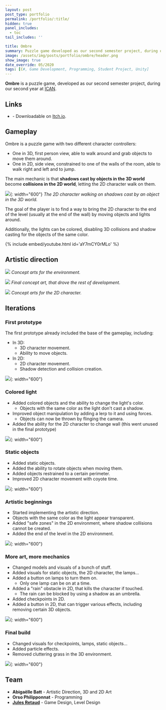 ```yaml
---
layout: post
post_type: portfolio
permalink: /portfolio/:title/
hidden: true
panel_includes:
  - toc
tail_includes: ''

title: Ombre
summary: Puzzle game developed as our second semester project, during our second year at ICAN.
image: /assets/img/posts/portfolio/ombre/header.png
show_image: true
date_override: 05/2020
tags: [C#, Game Development, Programming, Student Project, Unity]
---
```


**Ombre** is a puzzle game, developed as our second semester project, during our second year at [ICAN](https://www.ican-design.fr/).

## Links

- <i class="fa-brands fa-itch-io"></i> - Downloadable on [Itch.io](https://jules-retaud.itch.io/ombre).

## Gameplay

Ombre is a puzzle game with two different character controllers:
- One in 3D, first person view, able to walk around and grab objects to move them around. 
- One in 2D, side view, constrained to one of the walls of the room, able to walk right and left and to jump.

The main mechanic is that **shadows cast by objects in the 3D world** become **collisions in the 2D world**, letting the 2D character walk on them.

![](/assets/img/posts/portfolio/ombre/shadow_casting.png){: width="600"}
_The 2D character walking on shadows cast by an object in the 3D world._

The goal of the player is to find a way to bring the 2D character to the end of the level (usually at the end of the wall) by moving objects and lights around.

Additionally, the lights can be colored, disabling 3D collisions and shadow casting for the objects of the same color.

{% include embed/youtube.html id='aY7mCY0rMLo' %}

## Artistic direction

![](/assets/img/posts/portfolio/ombre/ombre_concept_arts.png)
_Concept arts for the environment._

![](/assets/img/posts/portfolio/ombre/ombre_final_concept_art.png)
_Final concept art, that drove the rest of development._

![](/assets/img/posts/portfolio/ombre/ombre_character_concept_art.png)
_Concept arts for the 2D character._

## Iterations

### First prototype

The first prototype already included the base of the gameplay, including:
- In 3D:
  - 3D character movement.
  - Ability to move objects.
- In 2D:
  - 2D character movement.
  - Shadow detection and collision creation.

![](/assets/img/posts/portfolio/ombre/iterations_01.png){: width="600"}

### Colored light

- Added colored objects and the ability to change the light's color.
  - Objects with the same color as the light don't cast a shadow.
- Improved object manipulation by adding a lerp to it and using forces.
  - Objects can now be thrown by flinging the camera.
- Added the ability for the 2D character to change wall (this went unused in the final prototype)

![](/assets/img/posts/portfolio/ombre/iterations_02.png){: width="600"}

### Static objects

- Added static objects.
- Added the ability to rotate objects when moving them.
- Added objects restrained to a certain perimeter.
- Improved 2D character movement with coyote time. 

![](/assets/img/posts/portfolio/ombre/iterations_04.png){: width="600"}

### Artistic beginnings

- Started implementing the artistic direction.
- Objects with the same color as the light appear transparent.
- Added "safe zones" in the 2D environment, where shadow collisions cannot be created.
- Added the end of the level in the 2D environment.

![](/assets/img/posts/portfolio/ombre/iterations_06.png){: width="600"}

### More art, more mechanics

- Changed models and visuals of a bunch of stuff.
- Added visuals for static objects, the 2D character, the lamps...
- Added a button on lamps to turn them on.
  - Only one lamp can be on at a time.
- Added a "rain" obstacle in 2D, that kills the character if touched.
  - The rain can be blocked by using a shadow as an umbrella.
- Added checkpoints in 2D.
- Added a button in 2D, that can trigger various effects, including removing certain 3D objects.

![](/assets/img/posts/portfolio/ombre/iterations_07.png){: width="600"}

### Final build

- Changed visuals for checkpoints, lamps, static objects...
- Added particle effects.
- Removed cluttering grass in the 3D environment.

![](/assets/img/posts/portfolio/ombre/iterations_08.png){: width="600"}

## Team

- **Abigaëlle Batt** - Artistic Direction, 3D and 2D Art
- **Orso Philipponnat** - Programming
- **[Jules Retaud](https://julesretaud.com)** - Game Design, Level Design